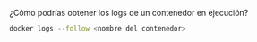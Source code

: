 ¿Cómo podrías obtener los logs de un contenedor en ejecución?

``` bash
docker logs --follow <nombre del contenedor>
```

